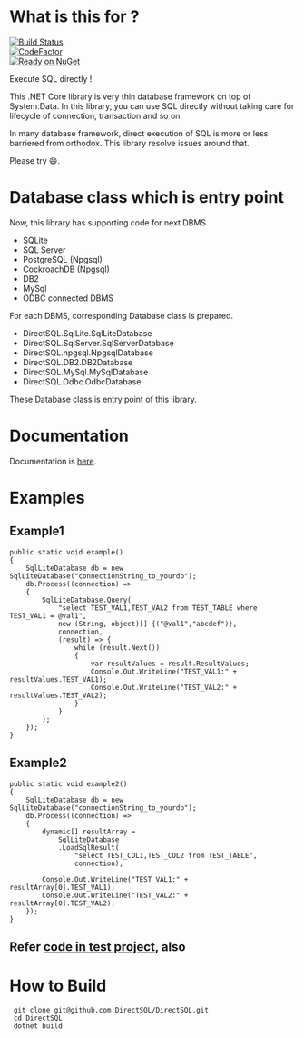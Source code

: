# What is this for ?
[![Build Status](https://github.com/DirectSQL/DirectSQL/workflows/.NET%20Core/badge.svg?branch=main)](https://github.com/DirectSQL/DirectSQL/actions)<br/>
[![CodeFactor](https://www.codefactor.io/repository/github/directsql/directsql/badge/main)](https://www.codefactor.io/repository/github/directsql/directsql/overview/main)<br/>
[![Ready on NuGet](https://img.shields.io/nuget/v/DirectSQL.svg?style=flat)](http://NuGet.org/packages/DirectSQL/)

Execute SQL directly !

This .NET Core library is very thin database framework on top of System.Data.
In this library, you can use SQL directly without taking care for lifecycle of connection, transaction and so on.

In many database framework, direct execution of SQL is more or less barriered from orthodox.
This library resolve issues around that.

Please try :smile:.

# Database class which is entry point
Now, this library has supporting code for next DBMS
* SQLite
* SQL Server
* PostgreSQL (Npgsql)
* CockroachDB (Npgsql)
* DB2
* MySql
* ODBC connected DBMS

For each DBMS, corresponding Database class is prepared.
* DirectSQL.SqlLite.SqlLiteDatabase
* DirectSQL.SqlServer.SqlServerDatabase
* DirectSQL.npgsql.NpgsqlDatabase
* DirectSQL.DB2.DB2Database
* DirectSQL.MySql.MySqlDatabase
* DirectSQL.Odbc.OdbcDatabase

These Database class is entry point of this library.

# Documentation
Documentation is [here](https://directsql.github.io/DirectSQL.Document/doc/).

# Examples
## Example1
```
public static void example()
{
    SqlLiteDatabase db = new SqlLiteDatabase("connectionString_to_yourdb");
    db.Process((connection) =>
    {
        SqlLiteDatabase.Query(
            "select TEST_VAL1,TEST_VAL2 from TEST_TABLE where TEST_VAL1 = @val1",
            new (String, object)[] {("@val1","abcdef")},
            connection,
            (result) => {
                while (result.Next())
                {
                    var resultValues = result.ResultValues;
                    Console.Out.WriteLine("TEST_VAL1:" + resultValues.TEST_VAL1);
                    Console.Out.WriteLine("TEST_VAL2:" + resultValues.TEST_VAL2);
                }
            }
        );
    });
}
```

## Example2
```
public static void example2()
{
    SqlLiteDatabase db = new SqlLiteDatabase("connectionString_to_yourdb");
    db.Process((connection) =>
    {
        dynamic[] resultArray =
            SqlLiteDatabase
            .LoadSqlResult(
                "select TEST_COL1,TEST_COL2 from TEST_TABLE",
                connection);
        
        Console.Out.WriteLine("TEST_VAL1:" + resultArray[0].TEST_VAL1);
        Console.Out.WriteLine("TEST_VAL2:" + resultArray[0].TEST_VAL2);
    });
}
```
## Refer [code in test project](https://github.com/DirectSQL/DirectSQL/tree/master/TestSqlLiteDatabase), also
# How to Build
````
 git clone git@github.com:DirectSQL/DirectSQL.git
 cd DirectSQL
 dotnet build
````
